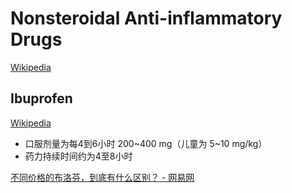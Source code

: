 # Nonsteroidal Anti-inflammatory Drugs
[Wikipedia](https://en.wikipedia.org/wiki/Nonsteroidal_anti-inflammatory_drug)

## Ibuprofen
[Wikipedia](https://en.wikipedia.org/wiki/Ibuprofen)

- 口服剂量为每4到6小时 200~400 mg（儿童为 5~10 mg/kg）
- 药力持续时间约为4至8小时

[不同价格的布洛芬，到底有什么区别？ - 网易网](https://www.163.com/dy/article/HOMTVUDQ0512N4VR.html?spss=adap_pc)